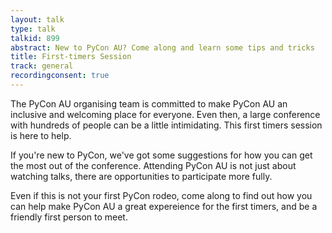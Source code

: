 ```yaml
---
layout: talk
type: talk
talkid: 899
abstract: New to PyCon AU? Come along and learn some tips and tricks
title: First-timers Session
track: general
recordingconsent: true
---
```


The PyCon AU organising team is committed to make PyCon AU an inclusive and welcoming place for everyone. Even then, a large conference with hundreds of people can be a little intimidating. This first timers session is here to help.

If you're new to PyCon, we've got some suggestions for how you can get the most out of the conference. Attending PyCon AU is not just about watching talks, there are opportunities to participate more fully.

Even if this is not your first PyCon rodeo, come along to find out how you can help make PyCon AU a great expereience for the first timers, and be a friendly first person to meet.
